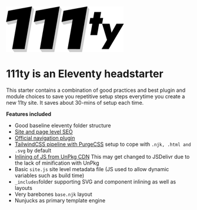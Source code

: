 ![111ty Logo](/111ty-logo.png)

# 111ty is an Eleventy headstarter

This starter contains a combination of good practices and best plugin and module choices to save you repetitive setup steps everytime you create a new 11ty site. It saves about 30-mins of setup each time.

**Features included**
* Good baseline eleventy folder structure
* [Site and page level SEO](https://github.com/artstorm/eleventy-plugin-seo)
* [Official navigation plugin](https://github.com/11ty/eleventy-navigation)
* [TailwindCSS pipeline with PurgeCSS](https://github.com/dafiulh/eleventy-plugin-tailwindcss#readme) setup to cope with `.njk, .html and .svg` by default
* [Inlining of JS from UnPkg CDN](https://github.com/jaredgorski/eleventy-njk-unpkg-inliner#readme) This may get changed to JSDelivr due to the lack of minification with UnPkg
* Basic `site.js` site level metadata file (JS used to allow dynamic variables such as build time)
* `_includes`folder supporting SVG and component inlining as well as layouts
* Very barebones `base.njk` layout
* Nunjucks as primary template engine
